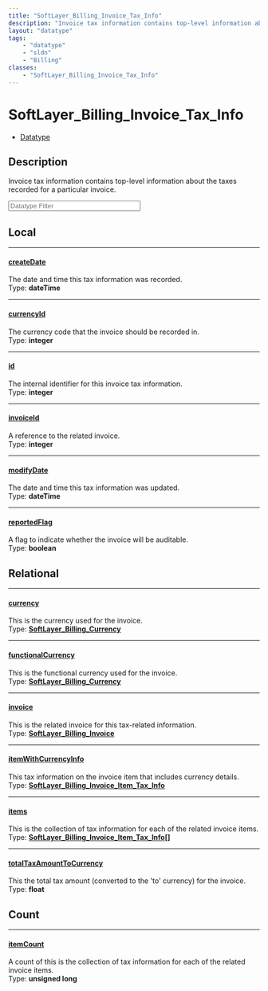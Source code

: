 ```yaml
---
title: "SoftLayer_Billing_Invoice_Tax_Info"
description: "Invoice tax information contains top-level information about the taxes recorded for a particular invoice."
layout: "datatype"
tags:
    - "datatype"
    - "sldn"
    - "Billing"
classes:
    - "SoftLayer_Billing_Invoice_Tax_Info"
---
```


# SoftLayer_Billing_Invoice_Tax_Info
<div id='service-datatype'>
    <ul id='sldn-reference-tabs'>
        <li id='datatype'> <a href='/reference/datatypes/SoftLayer_Billing_Invoice_Tax_Info' >Datatype</a></li>
    </ul>
</div>

## Description 


Invoice tax information contains top-level information about the taxes recorded for a particular invoice. 





<!-- Filer BEGIN -->
<div class="view-filters">
        <div class="clearfix">
            <div class="search-input-box">
                <input placeholder="Datatype Filter" onkeyup="titleSearch(inputId='prop-input', divId='properties', elementClass='prop-row')" 
                    type="text" id="prop-input" value="" size="30" maxlength="128" class="form-text">
            </div>
        </div>
</div>
<!-- Filer END -->

<div id="properties" class="content">
<div id="localProperties" class="prop-content" >

## Local
<div class="prop-row">

-----
[createDate]: #createdate
#### [createDate]
The date and time this tax information was recorded.  
<span class="type-label">Type: </span>**dateTime**  



</div>
<div class="prop-row">

-----
[currencyId]: #currencyid
#### [currencyId]
The currency code that the invoice should be recorded in.  
<span class="type-label">Type: </span>**integer**  



</div>
<div class="prop-row">

-----
[id]: #id
#### [id]
The internal identifier for this invoice tax information.  
<span class="type-label">Type: </span>**integer**  



</div>
<div class="prop-row">

-----
[invoiceId]: #invoiceid
#### [invoiceId]
A reference to the related invoice.  
<span class="type-label">Type: </span>**integer**  



</div>
<div class="prop-row">

-----
[modifyDate]: #modifydate
#### [modifyDate]
The date and time this tax information was updated.  
<span class="type-label">Type: </span>**dateTime**  



</div>
<div class="prop-row">

-----
[reportedFlag]: #reportedflag
#### [reportedFlag]
A flag to indicate whether the invoice will be auditable.  
<span class="type-label">Type: </span>**boolean**  



</div>
</div>
<!-- LOCAL PROPERTY END -->

<div id="relationalProperties"  class="prop-content" >

## Relational
<div class="prop-row">

-----
[currency]: #currency
#### [currency]
This is the currency used for the invoice.  
<span class="type-label">Type: </span>**<a href='/reference/datatypes/SoftLayer_Billing_Currency'>SoftLayer_Billing_Currency </a>**  



</div>
<div class="prop-row">

-----
[functionalCurrency]: #functionalcurrency
#### [functionalCurrency]
This is the functional currency used for the invoice.  
<span class="type-label">Type: </span>**<a href='/reference/datatypes/SoftLayer_Billing_Currency'>SoftLayer_Billing_Currency </a>**  



</div>
<div class="prop-row">

-----
[invoice]: #invoice
#### [invoice]
This is the related invoice for this tax-related information.  
<span class="type-label">Type: </span>**<a href='/reference/datatypes/SoftLayer_Billing_Invoice'>SoftLayer_Billing_Invoice </a>**  



</div>
<div class="prop-row">

-----
[itemWithCurrencyInfo]: #itemwithcurrencyinfo
#### [itemWithCurrencyInfo]
This tax information on the invoice item that includes currency details.  
<span class="type-label">Type: </span>**<a href='/reference/datatypes/SoftLayer_Billing_Invoice_Item_Tax_Info'>SoftLayer_Billing_Invoice_Item_Tax_Info </a>**  



</div>
<div class="prop-row">

-----
[items]: #items
#### [items]
This is the collection of tax information for each of the related invoice items.  
<span class="type-label">Type: </span>**<a href='/reference/datatypes/SoftLayer_Billing_Invoice_Item_Tax_Info'>SoftLayer_Billing_Invoice_Item_Tax_Info[] </a>**  



</div>
<div class="prop-row">

-----
[totalTaxAmountToCurrency]: #totaltaxamounttocurrency
#### [totalTaxAmountToCurrency]
This the total tax amount (converted to the 'to' currency) for the invoice.  
<span class="type-label">Type: </span>**float**  



</div>

## Count
<div class="prop-row">

-----
[itemCount]: #itemcount
#### [itemCount]
A count of this is the collection of tax information for each of the related invoice items.   
<span class="type-label">Type: </span>**unsigned long**  



</div>
</div>


